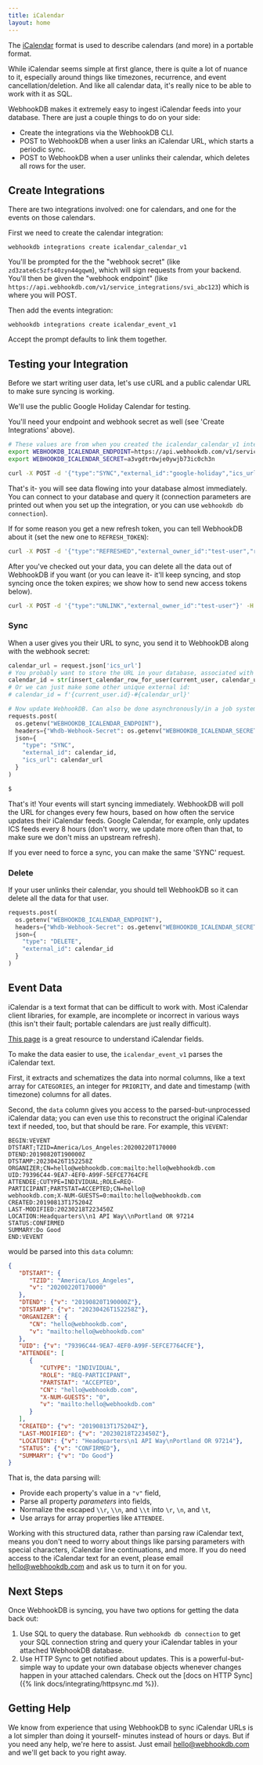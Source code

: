 ```yaml
---
title: iCalendar
layout: home
---
```


The [iCalendar](https://en.wikipedia.org/wiki/ICalendar) format is used to describe
calendars (and more) in a portable format.

While iCalendar seems simple at first glance, there is quite a lot of nuance to it,
especially around things like timezones, recurrence, and event cancellation/deletion.
And like all calendar data, it's really nice to be able to work with it as SQL.

WebhookDB makes it extremely easy to ingest iCalendar feeds into your database.
There are just a couple things to do on your side:

- Create the integrations via the WebhookDB CLI.
- POST to WebhookDB when a user links an iCalendar URL, which starts a periodic sync.
- POST to WebhookDB when a user unlinks their calendar, which deletes all rows for the user.

## Create Integrations

There are two integrations involved: one for calendars, and one for the events on those calendars.

First we need to create the calendar integration:

    webhookdb integrations create icalendar_calendar_v1

You'll be prompted for the the "webhook secret" (like `zd3zate6c5zfs40zyn44gqwm`),
which will sign requests from your backend.
You'll then be given the "webhook endpoint" (like `https://api.webhookdb.com/v1/service_integrations/svi_abc123`)
which is where you will POST.

Then add the events integration:

    webhookdb integrations create icalendar_event_v1

Accept the prompt defaults to link them together.

## Testing your Integration

Before we start writing user data, let's use cURL and a public calendar URL
to make sure syncing is working.

We'll use the public Google Holiday Calendar for testing.

You'll need your endpoint and webhook secret as well (see 'Create Integrations' above).

```bash
# These values are from when you created the icalendar_calendar_v1 integration, as above
export WEBHOOKDB_ICALENDAR_ENDPOINT=https://api.webhookdb.com/v1/service_integrations/svi_alaxblg5llvxb2morb9hw4xs2
export WEBHOOKDB_ICALENDAR_SECRET=a3vgdtr0wje0ywjb73ic0ch3n

curl -X POST -d '{"type":"SYNC","external_id":"google-holiday","ics_url":"https://calendar.google.com/calendar/ical/en.usa%23holiday%40group.v.calendar.google.com/public/basic.ics"}' -H "Whdb-Webhook-Secret: ${WEBHOOKDB_ICALENDAR_SECRET}" -H "Content-Type: application/json" "${WEBHOOKDB_ICALENDAR_ENDPOINT}"
```

That's it- you will see data flowing into your database almost immediately.
You can connect to your database and query it (connection parameters are printed out
when you set up the integration, or you can use `webhookdb db connection`).

If for some reason you get a new refresh token, you can tell WebhookDB about it
(set the new one to `REFRESH_TOKEN`):

```bash
curl -X POST -d '{"type":"REFRESHED","external_owner_id":"test-user","refresh_token":"'"${REFRESH_TOKEN}"'"}' -H "Whdb-Webhook-Secret: ${WEBHOOKDB_ICALENDAR_SECRET}" -H "Content-Type: application/json" "${WEBHOOKDB_ICALENDAR_ENDPOINT}"
```

After you've checked out your data, you can delete all the data out of WebhookDB
if you want (or you can leave it- it'll keep syncing, and stop syncing once the token expires;
we show how to send new access tokens below).

```bash
curl -X POST -d '{"type":"UNLINK","external_owner_id":"test-user"}' -H "Whdb-Webhook-Secret: ${WEBHOOKDB_ICALENDAR_SECRET}" -H "Content-Type: application/json" "${WEBHOOKDB_ICALENDAR_ENDPOINT}"
```

### Sync

When a user gives you their URL to sync, you send it to WebhookDB
along with the webhook secret:

```python
calendar_url = request.json['ics_url']
# You probably want to store the URL in your database, associated with the user
calendar_id = str(insert_calendar_row_for_user(current_user, calendar_url).id)
# Or we can just make some other unique external id:
# calendar_id = f'{current_user.id}-#{calendar_url}'

# Now update WebhookDB. Can also be done asynchronously/in a job system.
requests.post(
  os.getenv("WEBHOOKDB_ICALENDAR_ENDPOINT"),
  headers={"Whdb-Webhook-Secret": os.getenv("WEBHOOKDB_ICALENDAR_SECRET")},
  json={
    "type": "SYNC", 
    "external_id": calendar_id,
    "ics_url": calendar_url
  }
)
```

```bash
$ 
```

That's it! Your events will start syncing immediately.
WebhookDB will poll the URL for changes every few hours,
based on how often the service updates their iCalendar feeds.
Google Calendar, for example, only updates ICS feeds every 8 hours
(don't worry, we update more often than that, to make sure we don't miss an upstream refresh).

If you ever need to force a sync, you can make the same 'SYNC' request.

### Delete

If your user unlinks their calendar, you should tell WebhookDB so it can delete all the data for that user.

```python
requests.post(
  os.getenv("WEBHOOKDB_ICALENDAR_ENDPOINT"),
  headers={"Whdb-Webhook-Secret": os.getenv("WEBHOOKDB_ICALENDAR_SECRET")},
  json={
    "type": "DELETE",
    "external_id": calendar_id
  }
)
```

<a id="event-data"></a>

## Event Data

iCalendar is a text format that can be difficult to work with.
Most iCalendar client libraries, for example, are incomplete or incorrect in various ways
(this isn't their fault; portable calendars are just really difficult).

[This page](https://www.kanzaki.com/docs/ical/) is a great resource to understand iCalendar fields.

To make the data easier to use, the `icalendar_event_v1` parses the iCalendar text.

First, it extracts and schematizes the data into normal columns, like a text array
for `CATEGORIES`, an integer for `PRIORITY`, and date and timestamp (with timezone) columns
for all dates.

Second, the `data` column gives you access to the parsed-but-unprocessed iCalendar data;
you can even use this to reconstruct the original iCalendar text if needed, too,
but that should be rare. For example, this `VEVENT`:

```
BEGIN:VEVENT
DTSTART;TZID=America/Los_Angeles:20200220T170000
DTEND:20190820T190000Z
DTSTAMP:20230426T152258Z
ORGANIZER;CN=hello@webhookdb.com:mailto:hello@webhookdb.com
UID:79396C44-9EA7-4EF0-A99F-5EFCE7764CFE
ATTENDEE;CUTYPE=INDIVIDUAL;ROLE=REQ-PARTICIPANT;PARTSTAT=ACCEPTED;CN=hello@
webhookdb.com;X-NUM-GUESTS=0:mailto:hello@webhookdb.com
CREATED:20190813T175204Z
LAST-MODIFIED:20230218T223450Z
LOCATION:Headquarters\\n1 API Way\\nPortland OR 97214
STATUS:CONFIRMED
SUMMARY:Do Good
END:VEVENT
```

would be parsed into this `data` column:

```json
{
   "DTSTART": {
      "TZID": "America/Los_Angeles",
      "v": "20200220T170000"
   },
   "DTEND": {"v": "20190820T190000Z"},
   "DTSTAMP": {"v": "20230426T152258Z"},
   "ORGANIZER": {
      "CN": "hello@webhookdb.com",
      "v": "mailto:hello@webhookdb.com"
   },
   "UID": {"v": "79396C44-9EA7-4EF0-A99F-5EFCE7764CFE"},
   "ATTENDEE": [
      {
         "CUTYPE": "INDIVIDUAL",
         "ROLE": "REQ-PARTICIPANT",
         "PARTSTAT": "ACCEPTED",
         "CN": "hello@webhookdb.com",
         "X-NUM-GUESTS": "0",
         "v": "mailto:hello@webhookdb.com"
      }
   ],
   "CREATED": {"v": "20190813T175204Z"},
   "LAST-MODIFIED": {"v": "20230218T223450Z"},
   "LOCATION": {"v": "Headquarters\n1 API Way\nPortland OR 97214"},
   "STATUS": {"v": "CONFIRMED"},
   "SUMMARY": {"v": "Do Good"}
}
```

That is, the data parsing will:

- Provide each property's value in a `"v"` field,
- Parse all property _parameters_ into fields,
- Normalize the escaped `\\r`, `\\n`, and `\\t` into `\r`, `\n`, and `\t`,
- Use arrays for array properties like `ATTENDEE`.

Working with this structured data, rather than parsing raw iCalendar text,
means you don't need to worry about things
like parsing parameters with special characters,
iCalendar line continuations, and more.
If you do need access to the iCalendar text for an event,
please email <a href="mailto:hello@webhookdb.com">hello@webhookdb.com</a>
and ask us to turn it on for you.

<a id="next-steps"></a>

## Next Steps

Once WebhookDB is syncing, you have two options for getting the data back out:

1. Use SQL to query the database. Run `webhookdb db connection` to get your SQL connection string
   and query your iCalendar tables in your attached WebhookDB database.
2. Use HTTP Sync to get notified about updates.
   This is a powerful-but-simple way to update your own database objects
   whenever changes happen in your attached calendars.
   Check out the [docs on HTTP Sync]({% link docs/integrating/httpsync.md %}).

## Getting Help

We know from experience that using WebhookDB to sync iCalendar URLs
is a lot simpler than doing it yourself- minutes instead of hours or days.
But if you need any help, we're here to assist. Just email [hello@webhookdb.com](mailto:hello@webhookdb.com)
and we'll get back to you right away.
